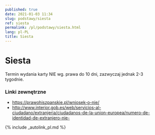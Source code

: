 ```yaml
---
published: true
date: 2021-01-03 11:34
slug: podstawy/siesta
ref: siesta
permalink: /pl/podstawy/siesta.html
lang: pl-PL
title: Siesta
---
```


# Siesta



Termin wydania karty NIE wg. prawa do 10 dni, zazwyczaj jednak 2-3 tygodnie.

### Linki zewnętrzne

- <https://prawohiszpanskie.pl/wniosek-o-nie/>
- <http://www.interior.gob.es/web/servicios-al-ciudadano/extranjeria/ciudadanos-de-la-union-europea/numero-de-identidad-de-extranjero-nie->

{% include _autolink_pl.md %}